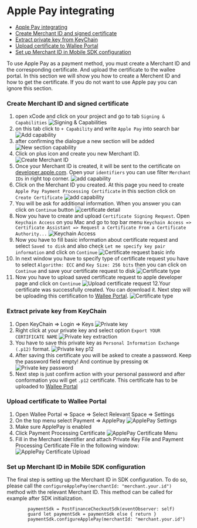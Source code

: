 # Apple Pay integrating

- [Apple Pay integrating](#apple-pay-integrating)
- [Create Merchant ID and signed certificate](#create-merchant-id-and-signed-certificate)
- [Extract private key from KeyChain](#extract-private-key-from-keychain)
- [Upload certificate to Wallee Portal](#upload-certificate-to-wallee-portal)
- [Set up Merchant ID in Mobile SDK configuration](#setup-applepay-sdk-config)

To use Apple Pay as a payment method, you must create a Merchant ID and the corresponding certificate. And upload the certificate to the wallee portal. In this section we will show you how to create a Merchent ID and how to get the certificate. If you do not want to use Apple pay you can ignore this section.

### Create Merchant ID and signed certificate

1. open xCode and click on your project and go to tab `Signing & Capabilities` ![Signing & Capabilities](../imgs/apple-pay-1.png)
2. on this tab click to `+ Capability` and write `Apple Pay` into search bar ![Add capability ](../imgs/apple-pay-2.png)
3. after confirming the dialogue a new section will be added ![New section capability ](../imgs/apple-pay-3.png)
4. Click on plus icon and create you new Merchant ID. ![Create Merchant ID ](../imgs/apple-pay-4.png)
5. Once your Merchant ID is created, it will be sent to the certificate on [developer.apple.com](https://developer.apple.com/account/resources/certificates/list). Open your `identifiers` you can use filter `Merchant IDs` in right top corner. ![add capability ](../imgs/apple-pay-5.png)
6. Click on the Merchant ID you created. At this page you need to create `Apple Pay Payment Processing Certificate` in this section click on `Create Certificate` ![add capability ](../imgs/apple-pay-6.png)
7. You will be ask for additional information. When you answer you can click on `Continue` button ![certificate detail](../imgs/apple-pay-7.png)
8. Now you have to create and upload `Certificate Signing Request`. Open `Keychain Access` on you Mac and go to top bar menu `Keychain Access => Certificate Assistant => Request a Certificate From a Certificate Authority...` ![Keychain Access](../imgs/apple-pay-8.png)
9. Now you have to fill basic information about certificate request and select `Saved to disk` and also check `Let me specify key pair information` and click on `Continue` ![Certificate request basic info](../imgs/apple-pay-9.png)
10. In next window you have to specify type of certificate request you have to select `Algorithm: ECC` and `Key Size: 256 bits` then you can click on `Continue` and save your certificate request to disk ![Certificate type](../imgs/apple-pay-10.png)
11. Now you have to upload saved certificate request to apple developer page and click on `Continue` ![Upload certificate request](../imgs/apple-pay-11.png) 12.Your certificate was successfully created. You can download it. Next step will be uploading this certification to [Wallee Portal](#upload-certificate-to-wallee-portal). ![Certificate type](../imgs/apple-pay-12.png)

### Extract private key from KeyChain

1. Open KeyChain => Login => Keys ![Private key](../imgs/apple-pay-13.png)
2. Right click at your private key and select option `Export YOUR CERTIFICATE NAME` ![Private key extraction](../imgs/apple-pay-14.png)
3. You have to save this private key as `Personal Information Exchange (.p12)` format. ![Private key p12](../imgs/apple-pay-15.png)
4. After saving this certificate you will be asked to create a password. Keep the password field empty! And continue by pressing `OK` ![Private key password](../imgs/apple-pay-16.png)
5. Next step is just confirm action with your personal password and after conformation you will get `.p12` certificate. This certificate has to be uploaded to [Wallee Portal](#upload-certificate-to-wallee-portal)

### Upload certificate to Wallee Portal

1. Open Wallee Portal => Space => Select Relevant Space => Settings
2. On the top menu select Payment => ApplePay ![ApplePay Settings](../imgs/apple-pay-17.png)
3. Make sure ApplePay is enabled
4. Click Payment Processing Certificate ![ApplePay Certificate Menu](../imgs/apple-pay-18.png)
5. Fill in the Merchant Identifier and attach Private Key File and Payment Processing Certificate File in the following window: ![ApplePay Certificate Upload](../imgs/apple-pay-19.png)

### Set up Merchant ID in Mobile SDK configuration

The final step is setting up the Merchant ID in SDK configuration. To do so, please call the `configureApplePay(merchantId: "merchant.your.id")` method with the relevant Merchant ID. This method can be called for example after SDK initialization.

```
        paymentSdk = PostFinanceCheckoutSdk(eventObserver: self)
        guard let paymentSdk = paymentSdk else { return }
        paymentSdk.configureApplePay(merchantId: "merchant.your.id")
```

